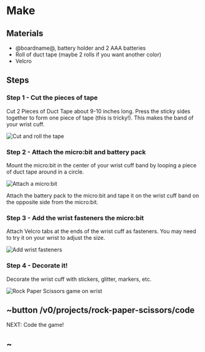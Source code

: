 # Make

## Materials

* @boardname@, battery holder and 2 AAA batteries
* Roll of duct tape (maybe 2 rolls if you want another color)
* Velcro

## Steps

### Step 1 - Cut the pieces of tape

Cut 2 Pieces of Duct Tape about 9-10 inches long. Press the sticky sides together to form one piece of tape (this is tricky!). This makes the band of your wrist cuff.

![Cut and roll the tape](/static/mb/projects/rock-paper-scissors/cut-roll-tape.jpg)

### Step 2 - Attach the micro:bit and battery pack

Mount the micro:bit in the center of your wrist cuff band by looping a piece of duct tape around in a circle.

![Attach a micro:bit](/static/mb/projects/rock-paper-scissors/attach-mb.jpg)

Attach the battery pack to the micro:bit and tape it on the wrist cuff band on the opposite side from the micro:bit.

### Step 3 - Add the wrist fasteners the micro:bit

Attach Velcro tabs at the ends of the wrist cuff as fasteners. You may need to try it on your wrist to adjust the size.

![Add wrist fasteners](/static/mb/projects/rock-paper-scissors/wrist-fastener.jpg)

### Step 4 - Decorate it!

Decorate the wrist cuff with stickers, glitter, markers, etc.

![Rock Paper Scissors game on wrist](/static/mb/projects/rock-paper-scissors.jpg)

## ~button /v0/projects/rock-paper-scissors/code
NEXT: Code the game!
## ~
